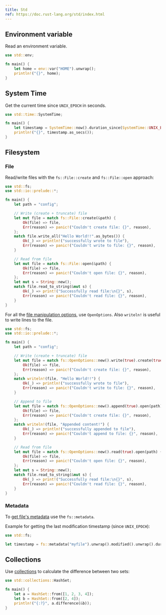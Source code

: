 ```yaml
---
title: Std
ref: https://doc.rust-lang.org/std/index.html
---
```


## Environment variable

Read an environment variable.

```rust
use std::env;

fn main() {
    let home = env::var("HOME").unwrap();
    println!("{}", home);
}
```

## System Time

Get the current time since `UNIX_EPOCH` in seconds.

```rust
use std::time::SystemTime;

fn main() {
    let timestamp = SystemTime::now().duration_since(SystemTime::UNIX_EPOCH).unwrap();
    println!("{}", timestamp.as_secs());
}
```

## Filesystem

### File

Read/write files with the `fs::File::create` and `fs::File::open` approach:

```rust
use std::fs;
use std::io::prelude::*;

fn main() {
    let path = "config";

    // Write (create + truncate) file
    let mut file = match fs::File::create(&path) {
        Ok(file) => file,
        Err(reason) => panic!("Couldn't create file: {}", reason),
    };
    match file.write_all("Hello World!!".as_bytes()) {
        Ok(_) => println!("successfully wrote to file"),
        Err(reason) => panic!("Couldn't write to file: {}", reason),
    }

    // Read from file
    let mut file = match fs::File::open(&path) {
        Ok(file) => file,
        Err(reason) => panic!("Couldn't open file: {}", reason),
    };
    let mut s = String::new();
    match file.read_to_string(&mut s) {
        Ok(_) => print!("Successfully read file:\n{}", s),
        Err(reason) => panic!("Couldn't read file: {}", reason),
    }
}
```

For all the [file manipulation options](https://doc.rust-lang.org/std/fs/struct.OpenOptions.html),
use `OpenOptions`.
Also `writeln!` is useful to write lines to the file.

```rust
use std::fs;
use std::io::prelude::*;

fn main() {
    let path = "config";

    // Write (create + truncate) file
    let mut file = match fs::OpenOptions::new().write(true).create(true).truncate(true).open(path) {
        Ok(file) => file,
        Err(reason) => panic!("Couldn't create file: {}", reason),
    };
    match writeln!(file, "Hello World!!") {
        Ok(_) => println!("successfully wrote to file"),
        Err(reason) => panic!("Couldn't write to file: {}", reason),
    }

    // Append to file
    let mut file = match fs::OpenOptions::new().append(true).open(path) {
        Ok(file) => file,
        Err(reason) => panic!("Couldn't create file: {}", reason),
    };
    match writeln!(file, "Appended content!") {
        Ok(_) => println!("successfully appended to file"),
        Err(reason) => panic!("Couldn't append to file: {}", reason),
    }

    // Read from file
    let mut file = match fs::OpenOptions::new().read(true).open(path) {
        Ok(file) => file,
        Err(reason) => panic!("Couldn't open file: {}", reason),
    };
    let mut s = String::new();
    match file.read_to_string(&mut s) {
        Ok(_) => print!("Successfully read file:\n{}", s),
        Err(reason) => panic!("Couldn't read file: {}", reason),
    }
}
```

### Metadata

To [get file's metadata](https://doc.rust-lang.org/std/fs/struct.Metadata.html)
use the `fs::metadata`.

Example for getting the last modification timestamp (since `UNIX_EPOCH`):

```rust
use std::fs;

let timestamp = fs::metadata("myfile").unwrap().modified().unwrap().duration_since(SystemTime::UNIX_EPOCH).unwrap().as_secs();
```

## Collections

Use [collections](https://doc.rust-lang.org/std/collections/index.html)
to calculate the difference between two sets:

```rust
use std::collections::HashSet;

fn main() {
    let a = HashSet::from([1, 2, 3, 4]);
    let b = HashSet::from([2, 4]);
    println!("{:?}", a.difference(&b));
}
```
